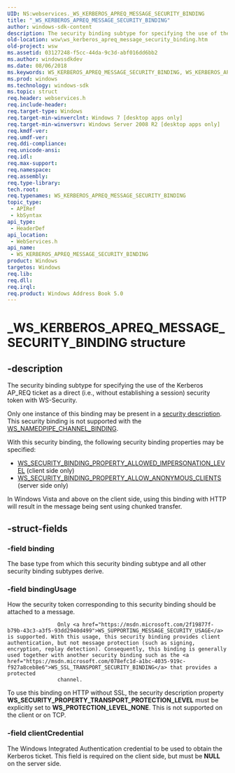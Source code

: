 ```yaml
---
UID: NS:webservices._WS_KERBEROS_APREQ_MESSAGE_SECURITY_BINDING
title: "_WS_KERBEROS_APREQ_MESSAGE_SECURITY_BINDING"
author: windows-sdk-content
description: The security binding subtype for specifying the use of the Kerberos AP_REQ ticket as a direct (i.e., without establishing a session) security token with WS-Security.
old-location: wsw\ws_kerberos_apreq_message_security_binding.htm
old-project: wsw
ms.assetid: 03127248-f5cc-44da-9c3d-abf016dd6bb2
ms.author: windowssdkdev
ms.date: 08/06/2018
ms.keywords: WS_KERBEROS_APREQ_MESSAGE_SECURITY_BINDING, WS_KERBEROS_APREQ_MESSAGE_SECURITY_BINDING structure [Web Services for Windows], _WS_KERBEROS_APREQ_MESSAGE_SECURITY_BINDING, webservices/WS_KERBEROS_APREQ_MESSAGE_SECURITY_BINDING, wsw.ws_kerberos_apreq_message_security_binding
ms.prod: windows
ms.technology: windows-sdk
ms.topic: struct
req.header: webservices.h
req.include-header: 
req.target-type: Windows
req.target-min-winverclnt: Windows 7 [desktop apps only]
req.target-min-winversvr: Windows Server 2008 R2 [desktop apps only]
req.kmdf-ver: 
req.umdf-ver: 
req.ddi-compliance: 
req.unicode-ansi: 
req.idl: 
req.max-support: 
req.namespace: 
req.assembly: 
req.type-library: 
tech.root: 
req.typenames: WS_KERBEROS_APREQ_MESSAGE_SECURITY_BINDING
topic_type:
 - APIRef
 - kbSyntax
api_type:
 - HeaderDef
api_location:
 - WebServices.h
api_name:
 - WS_KERBEROS_APREQ_MESSAGE_SECURITY_BINDING
product: Windows
targetos: Windows
req.lib: 
req.dll: 
req.irql: 
req.product: Windows Address Book 5.0
---
```


# _WS_KERBEROS_APREQ_MESSAGE_SECURITY_BINDING structure


## -description


The security binding subtype for specifying the use of the Kerberos
AP_REQ ticket as a direct (i.e., without establishing a session)
security token with WS-Security.
            

Only one instance of this binding may be present in a <a href="https://msdn.microsoft.com/b9490f00-877c-4d9f-b361-eaca343cdee0">security description</a>.
          This security binding is not supported with the <a href="https://msdn.microsoft.com/554cc239-feab-4262-9821-6478a3d93ffc">WS_NAMEDPIPE_CHANNEL_BINDING</a>.

With this security binding, the following security binding properties may be specified:
<ul>
<li>
<a href="https://msdn.microsoft.com/6c8b3277-3f49-469b-9783-c552a4c44558">WS_SECURITY_BINDING_PROPERTY_ALLOWED_IMPERSONATION_LEVEL</a> (client side only)
</li>
<li>
<a href="https://msdn.microsoft.com/6c8b3277-3f49-469b-9783-c552a4c44558">WS_SECURITY_BINDING_PROPERTY_ALLOW_ANONYMOUS_CLIENTS</a> (server side only)
</li>
</ul>


In Windows Vista and above on the client side, using this binding with HTTP will result in the message being sent using chunked transfer.
            


## -struct-fields




### -field binding

The base type from which this security binding subtype and all other security binding subtypes derive.
                


### -field bindingUsage

How the security token corresponding to this security binding should
be attached to a message.
                

                    Only <a href="https://msdn.microsoft.com/2f19877f-b79b-43c3-a3f5-93dd2940d499">WS_SUPPORTING_MESSAGE_SECURITY_USAGE</a> is supported. With this usage, this security binding provides client authentication, but not message protection (such as signing, encryption, replay detection). Consequently, this binding is generally used together with another security binding such as the <a href="https://msdn.microsoft.com/078efc1d-a1bc-4035-919c-f927a8ceb8e6">WS_SSL_TRANSPORT_SECURITY_BINDING</a> that provides a protected
                    channel.


To use this binding on HTTP without SSL, the security description property <b>WS_SECURITY_PROPERTY_TRANSPORT_PROTECTION_LEVEL</b> must be explicitly set to <b>WS_PROTECTION_LEVEL_NONE</b>. This is not supported on the client or on TCP.


### -field clientCredential

The Windows Integrated Authentication credential to be used to obtain
the Kerberos ticket.  This field is required on the client side, but
must be <b>NULL</b> on the server side.
                

